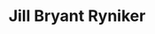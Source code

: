 ---
avatar: /images/people/jill-linuxgirl.jpg
avatar_small: /images/people/jill-linuxgirl_small.jpg
bio: ''
homepage: https://linuxchixla.org
instagram: null
linkedin: null
title: Jill Bryant Ryniker
twitter: https://x.com/jill_linuxgirl
type: guest
username: jill-linuxgirl
youtube: null
---